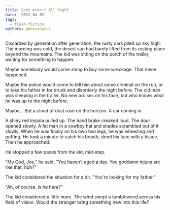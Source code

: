 ```yaml
---
title: Gods Aren't All Right
date: '2012-04-02'
tags:
  - flash-fiction
authors: pensjonatus
---
```


Discarded by generation after generation, the rusty cars piled up sky high. The
morning was cold, the desert sun had barely lifted from its resting place beyond
the mountains. The kid was sitting on the porch of the trailer, waiting for
something to happen.

<!-- truncate -->

Maybe somebody would come along to buy some wreckage. That never happened.

Maybe the police would come to tell him about some criminal on the run, or to
take his father in for drunk and disorderly the night before. The old man was
sleeping in the trailer. No new bruises on his face, but who knows what he was
up to the night before.

Maybe... But a cloud of dust rose on the horizon. A car coming in.

A shiny red Impala pulled up. The hand brake creaked loud. The door opened
slowly. A fat man in a cowboy hat and shades scrambled out of it slowly. When he
was finally on his own two legs, he was wheezing and puffing. He took a minute
to catch his breath, dried his face with a tissue. Then he approached.

He stopped a few paces from the kid, mid-step.

"My God, Joe," he said, "You haven't aged a day. You goddamn injuns are like
that, huh?"

The kid considered the situation for a bit. "You're looking for my father."

"Ah, of course. Is he here?"

The kid considered a little more. The wind swept a tumbleweed across his field
of vision. Would the stranger bring something new into this life?
